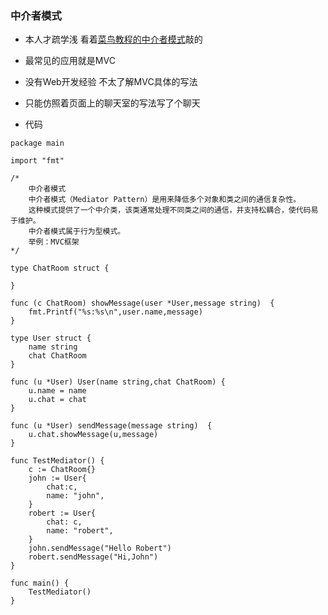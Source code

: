 ### 中介者模式
- 本人才疏学浅 看着[菜鸟教程的中介者模式](https://www.runoob.com/design-pattern/mediator-pattern.html)敲的
- 最常见的应用就是MVC
- 没有Web开发经验 不太了解MVC具体的写法
- 只能仿照着页面上的聊天室的写法写了个聊天

- 代码
```Golang
package main

import "fmt"

/*
	中介者模式
	中介者模式（Mediator Pattern）是用来降低多个对象和类之间的通信复杂性。
	这种模式提供了一个中介类，该类通常处理不同类之间的通信，并支持松耦合，使代码易于维护。
	中介者模式属于行为型模式。
	举例：MVC框架
*/

type ChatRoom struct {

}

func (c ChatRoom) showMessage(user *User,message string)  {
	fmt.Printf("%s:%s\n",user.name,message)
}

type User struct {
	name string
	chat ChatRoom
}

func (u *User) User(name string,chat ChatRoom) {
	u.name = name
	u.chat = chat
}

func (u *User) sendMessage(message string)  {
	u.chat.showMessage(u,message)
}

func TestMediator() {
	c := ChatRoom{}
	john := User{
		chat:c,
		name: "john",
	}
	robert := User{
		chat: c,
		name: "robert",
	}
	john.sendMessage("Hello Robert")
	robert.sendMessage("Hi,John")
}

func main() {
	TestMediator()
}
```